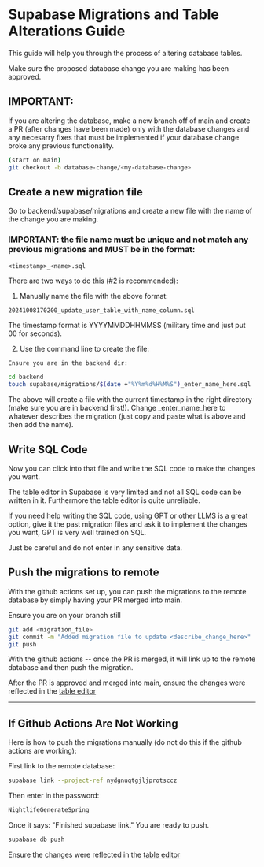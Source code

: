 # Supabase Migrations and Table Alterations Guide

This guide will help you through the process of altering database tables.

Make sure the proposed database change you are making has been approved.

## IMPORTANT:

If you are altering the database, make a new branch off of main and create a PR (after changes have been made)  only with the database changes and any necesarry fixes that must be implemented if your database change broke any previous functionality.

```bash
(start on main)
git checkout -b database-change/<my-database-change>
```


## Create a new migration file

Go to backend/supabase/migrations and create a new file with the name of the change you are making.

### IMPORTANT: the file name must be unique and not match any previous migrations and MUST be in the format: 

```
<timestamp>_<name>.sql
```
There are two ways to do this (#2 is recommended):

1. Manually name the file with the above format:
```bash
20241008170200_update_user_table_with_name_column.sql
```
The timestamp format is YYYYMMDDHHMMSS (military time and just put 00 for seconds).


2. Use the command line to create the file:
```
Ensure you are in the backend dir:
```
```bash
cd backend
touch supabase/migrations/$(date +"%Y%m%d%H%M%S")_enter_name_here.sql
```
The above will create a file with the current timestamp in the right directory (make sure you are in backend first!). Change _enter_name_here to whatever describes the migration (just copy and paste what is above and then add the name).


## Write SQL Code

Now you can click into that file and write the SQL code to make the changes you want.

The table editor in Supabase is very limited and not all SQL code can be written in it. Furthermore the table editor is quite unreliable.

If you need help writing the SQL code, using GPT or other LLMS is a great option, give it the past migration files and ask it to implement the changes you want, GPT is very well trained on SQL. 

Just be careful and do not enter in any sensitive data.

## Push the migrations to remote

With the github actions set up, you can push the migrations to the remote database by simply having your PR merged into main. 

Ensure you are on your branch still

```bash
git add <migration_file>
git commit -m "Added migration file to update <describe_change_here>"
git push
```

With the github actions -- once the PR is merged, it will link up to the remote database and then push the migration.

After the PR is approved and merged into main, ensure the changes were reflected in the [table editor](https://supabase.com/dashboard/project/nydgnuqtgjljprotsccz/editor)

---
## If Github Actions Are Not Working
Here is how to push the migrations manually (do not do this if the github actions are working):

First link to the remote database:
```bash
supabase link --project-ref nydgnuqtgjljprotsccz
```

Then enter in the password:
```bash
NightlifeGenerateSpring
```

Once it says: "Finished supabase link." You are ready to push.

```bash
supabase db push
```

Ensure the changes were reflected in the [table editor](https://supabase.com/dashboard/project/nydgnuqtgjljprotsccz/editor)